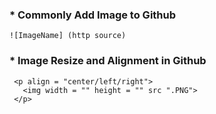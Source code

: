 ### * Commonly Add Image to Github

```github
![ImageName] (http source)
```


### * Image Resize and Alignment in Github

```Github
 <p align = "center/left/right">
   <img width = "" height = "" src ".PNG">
 </p>
```
